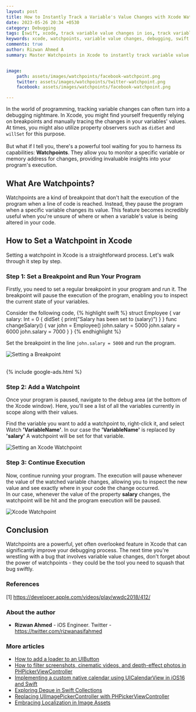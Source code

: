 ```yaml
---
layout: post
title: How to Instantly Track a Variable's Value Changes with Xcode Watchpoints
date: 2023-05-26 20:34 +0530
category: Debugging
tags: [swift, xcode, track variable value changes in ios, track variable value changes in swift, watchpoints, breakpoints, debugging, llvm]
keywords: xcode, watchpoints, variable value changes, debugging, swift
comments: true
author: Rizwan Ahmed A
summary: Master Watchpoints in Xcode to instantly track variable value changes. This guide illustrates how to boost debugging efficiency with practical examples and step-by-step instructions.


image:
    path: assets/images/watchpoints/facebook-watchpoint.png
    twitter: assets/images/watchpoints/twitter-watchpoint.png
    facebook: assets/images/watchpoints/facebook-watchpoint.png 

---
```


In the world of programming, tracking variable changes can often turn into a debugging nightmare.
In Xcode, you might find yourself frequently relying on breakpoints and manually tracing the changes in your variables' values. At times, you might also utilize property observers such as ```didSet``` and ```willSet``` for this purpose.
<br  />
<br  />
But what if I tell you, there's a powerful tool waiting for you to harness its capabilities: **Watchpoints**. They allow you to monitor a specific variable or memory address for changes, providing invaluable insights into your program's execution.

## What Are Watchpoints?

Watchpoints are a kind of breakpoint that don't halt the execution of the program when a line of code is reached. Instead, they pause the program when a specific variable changes its value. This feature becomes incredibly useful when you're unsure of where or when a variable's value is being altered in your code.

## How to Set a Watchpoint in Xcode

Setting a watchpoint in Xcode is a straightforward process. Let's walk through it step by step.

### Step 1: Set a Breakpoint and Run Your Program

Firstly, you need to set a regular breakpoint in your program and run it. The breakpoint will pause the execution of the program, enabling you to inspect the current state of your variables.

Consider the following code, 
{% highlight swift %}
struct Employee {
    var salary: Int = 0 {
        didSet {
            print("Salary has been set to \(salary)")
        }
    }
    func changeSalary() {
        var john = Employee()
        john.salary = 5000
        john.salary = 6000
        john.salary = 7000
    }
}
{% endhighlight %}

Set the breakpoint in the line ```john.salary = 5000``` and run the program. 

![Setting a Breakpoint](https://ik.imagekit.io/cfsimagecdn/ohmyswift/057631CA-A6FE-4C87-A9C3-384F8A805E70_0e0STPh2K.png)

<br  />
{% include google-ads.html %}


### Step 2: Add a Watchpoint

Once your program is paused, navigate to the debug area (at the bottom of the Xcode window). Here, you'll see a list of all the variables currently in scope along with their values.

Find the variable you want to add a watchpoint to, right-click it, and select Watch **'VariableName'**. In our case the **'VariableName'** is replaced by **'salary'**
A watchpoint will be set for that variable.

![Setting an Xcode Watchpoint](https://ik.imagekit.io/cfsimagecdn/ohmyswift/7F06C033-0C65-473E-832A-93FD1641991D_S_Z1PoYTA.png)

### Step 3: Continue Execution

Now, continue running your program. The execution will pause whenever the value of the watched variable changes, allowing you to inspect the new value and see exactly where in your code the change occurred. 
<br  />
In our case, whenever the value of the property **salary** changes, the watchpoint will be hit and the program execution will be paused.

![Xcode Watchpoint](https://ik.imagekit.io/cfsimagecdn/ohmyswift/35F787CE-5024-4EAB-A05F-F5C53AE89290_WfEmylhb1.png?updatedAt=1685121893484)

## Conclusion

Watchpoints are a powerful, yet often overlooked feature in Xcode that can significantly improve your debugging process. The next time you're wrestling with a bug that involves variable value changes, don't forget about the power of watchpoints - they could be the tool you need to squash that bug swiftly.
<br  />


### References

[1] <https://developer.apple.com/videos/play/wwdc2018/412/>

### About the author

- **Rizwan Ahmed** - iOS Engineer.  Twitter - <https://twitter.com/rizwanasifahmed>

### More articles

- [How to add a loader to an UIButton](/blog/2022/08/28/how-to-add-a-loader-to-an-uibutton/)
- [How to filter screenshots, cinematic videos, and depth-effect photos in PHPickerViewController](/blog/2022/06/26/how-to-filter-screenshots-cinematic-videos-and-depth-effect-photos-in-phpickerviewcontroller/)
- [Implementing a custom native calendar using UICalendarView in iOS16 and Swift](/blog/2022/06/12/implementing-a-custom-native-calendar-using-uicalendarview-in-ios16-and-swift/)
- [Exploring Deque in Swift Collections](/blog/2021/04/14/exploring-deque-in-swift-collections/)
- [Replacing UIImagePickerController with PHPickerViewController](/blog/2020/08/29/replacing-uiimagepickercontroller-with-phpickerviewcontroller/)
- [Embracing Localization in Image Assets](/blog/2020/06/14/embracing-localization-in-image-assets/)
